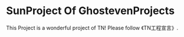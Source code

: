 # SunProject Of GhostevenProjects
This Project is a wonderful project of TN!
Please follow 《TN工程宣言》.
